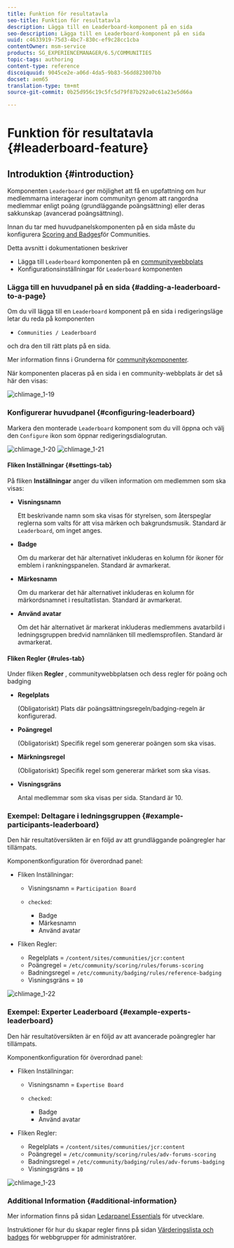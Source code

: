 ```yaml
---
title: Funktion för resultatavla
seo-title: Funktion för resultatavla
description: Lägga till en Leaderboard-komponent på en sida
seo-description: Lägga till en Leaderboard-komponent på en sida
uuid: c4633919-75d3-4bc7-830c-ef9c28cc1cba
contentOwner: msm-service
products: SG_EXPERIENCEMANAGER/6.5/COMMUNITIES
topic-tags: authoring
content-type: reference
discoiquuid: 9045ce2e-a06d-4da5-9b83-56dd823007bb
docset: aem65
translation-type: tm+mt
source-git-commit: 0b25d956c19c5fc5d79f87b292a0c61a23e5d66a

---
```



# Funktion för resultatavla {#leaderboard-feature}

## Introduktion {#introduction}

Komponenten `Leaderboard` ger möjlighet att få en uppfattning om hur medlemmarna interagerar inom communityn genom att rangordna medlemmar enligt poäng (grundläggande poängsättning) eller deras sakkunskap (avancerad poängsättning).

Innan du tar med huvudpanelskomponenten på en sida måste du konfigurera [Scoring and Badges](/help/communities/implementing-scoring.md)för Communities.

Detta avsnitt i dokumentationen beskriver

* Lägga till `Leaderboard` komponenten på en [communitywebbplats](/help/communities/overview.md#community-sites)
* Konfigurationsinställningar för `Leaderboard` komponenten

### Lägga till en huvudpanel på en sida {#adding-a-leaderboard-to-a-page}

Om du vill lägga till en `Leaderboard` komponent på en sida i redigeringsläge letar du reda på komponenten

* `Communities / Leaderboard`

och dra den till rätt plats på en sida.

Mer information finns i Grunderna för [communitykomponenter](/help/communities/basics.md).

När komponenten placeras på en sida i en community-webbplats är det så här den visas:

![chlimage_1-19](assets/chlimage_1-19.png)

### Konfigurerar huvudpanel {#configuring-leaderboard}

Markera den monterade `Leaderboard` komponent som du vill öppna och välj den `Configure` ikon som öppnar redigeringsdialogrutan.

![chlimage_1-20](assets/chlimage_1-20.png) ![chlimage_1-21](assets/chlimage_1-21.png)

#### Fliken Inställningar {#settings-tab}

På fliken **Inställningar** anger du vilken information om medlemmen som ska visas:

* **Visningsnamn**

   Ett beskrivande namn som ska visas för styrelsen, som återspeglar reglerna som valts för att visa märken och bakgrundsmusik.
Standard är `Leaderboard`, om inget anges.

* **Badge**

   Om du markerar det här alternativet inkluderas en kolumn för ikoner för emblem i rankningspanelen.
Standard är avmarkerat.

* **Märkesnamn**

   Om du markerar det här alternativet inkluderas en kolumn för märkordsnamnet i resultatlistan.
Standard är avmarkerat.

* **Använd avatar**

   Om det här alternativet är markerat inkluderas medlemmens avatarbild i ledningsgruppen bredvid namnlänken till medlemsprofilen.
Standard är avmarkerat.

#### Fliken Regler {#rules-tab}

Under fliken **Regler** , communitywebbplatsen och dess regler för poäng och badging

* **Regelplats**

   (Obligatoriskt) Plats där poängsättningsregeln/badging-regeln är konfigurerad.

* **Poängregel**

   (Obligatoriskt) Specifik regel som genererar poängen som ska visas.

* **Märkningsregel**

   (Obligatoriskt) Specifik regel som genererar märket som ska visas.

* **Visningsgräns**

   Antal medlemmar som ska visas per sida. Standard är 10.

### Exempel: Deltagare i ledningsgruppen {#example-participants-leaderboard}

Den här resultatöversikten är en följd av att grundläggande poängregler har tillämpats.

Komponentkonfiguration för överordnad panel:

* Fliken Inställningar:

   * Visningsnamn = `Participation Board`
   * `checked`:

      * Badge
      * Märkesnamn
      * Använd avatar

* Fliken Regler:

   * Regelplats = `/content/sites/communities/jcr:content`
   * Poängregel = `/etc/community/scoring/rules/forums-scoring`
   * Badningsregel = `/etc/community/badging/rules/reference-badging`
   * Visningsgräns = `10`

![chlimage_1-22](assets/chlimage_1-22.png)

### Exempel: Experter Leaderboard {#example-experts-leaderboard}

Den här resultatöversikten är en följd av att avancerade poängregler har tillämpats.

Komponentkonfiguration för överordnad panel:

* Fliken Inställningar:

   * Visningsnamn = `Expertise Board`
   * `checked`:

      * Badge
      * Använd avatar

* Fliken Regler:

   * Regelplats = `/content/sites/communities/jcr:content`
   * Poängregel = `/etc/community/scoring/rules/adv-forums-scoring`
   * Badningsregel = `/etc/community/badging/rules/adv-forums-badging`
   * Visningsgräns = `10`

![chlimage_1-23](assets/chlimage_1-23.png)

### Additional Information {#additional-information}

Mer information finns på sidan [Ledarpanel Essentials](/help/communities/leaderboard.md) för utvecklare.

Instruktioner för hur du skapar regler finns på sidan [Värderingslista och badges](/help/communities/implementing-scoring.md) för webbgrupper för administratörer.
